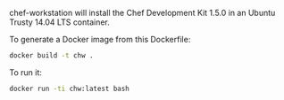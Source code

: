chef-workstation will install the Chef Development Kit 1.5.0 in an Ubuntu Trusty 14.04 LTS container.


To generate a Docker image from this Dockerfile:
```bash
docker build -t chw .
```

To run it:
```bash
docker run -ti chw:latest bash
```
